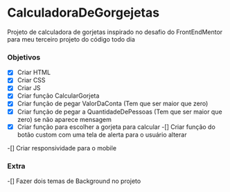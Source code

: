 # CalculadoraDeGorgejetas
Projeto de calculadora de gorjetas inspirado no desafio do FrontEndMentor para meu terceiro projeto do código todo dia

### Objetivos

-[x] Criar HTML
-[X] Criar CSS
-[x] Criar JS
-[x] Criar função CalcularGorjeta
-[x] Criar função de pegar ValorDaConta
    (Tem que ser maior que zero)
-[x] Criar função de pegar a QuantidadeDePessoas
    (Tem que ser maior que zero) se não aparece mensagem
-[x] Criar função para escolher a gorjeta para calcular
-[] Criar função do botão custom com uma tela de alerta para o usuário alterar 

-[] Criar responsividade para o mobile


### Extra
-[] Fazer dois temas de Background no projeto
